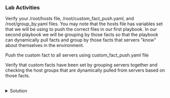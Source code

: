 ### Lab Activities
Verify your /root/hosts file, /root/custom_fact_push.yaml, and /root/group_by.yaml files. You may note that the hosts file has variables set that we will be using to push the correct files in our first playbook. In our second playbook we will be grouping by those facts so that the playbook can dynamically pull facts and group by those facts that servers "know" about themselves in the environment.

Push the custom fact to all servers using custom_fact_push.yaml file

Verify that custom facts have been set by grouping servers together and checking the host groups that are dynamically pulled from servers based on those facts.

<br>
<details>
<summary>Solution</summary>

```plain
cat /root/hosts
```{{exec}}

Note: There are variables now assigned to each of the servers (env)

```plain
cat /root/custom_fact_push.yaml
```{{exec}}

Note: this will make the directory to push the patching.fact file into. The files start out named differently, but are the same when placed on the servers

```plain
cat /root/group_by.yaml
```{{exec}}

Note: This playbook shows you the groups that the playbook starts with, pulls information from each server's custom facts, and then shows the playbooks that Ansible can use at the end.

Run the Playbook push the custom facts
```plain
ansible-playbook -i /root/hosts /root/custom_fact_push.yaml
```{{exec}}

Run the playbook to verify groupings by custom facts.
```plain
ansible-playbook -i /root/hosts /root/group_by.yaml
```{{exec}}


</details>